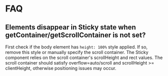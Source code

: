# FAQ

## Elements disappear in Sticky state when getContainer/getScrollContainer is not set?

First check if the body element has `height: 100%` style applied. If so, remove this style or manually specify the scroll container. The Sticky component relies on the scroll container's scrollHeight and rect values. The scroll container should satisfy overflow=auto/scroll and scrollHeight >= clientHeight, otherwise positioning issues may occur.
